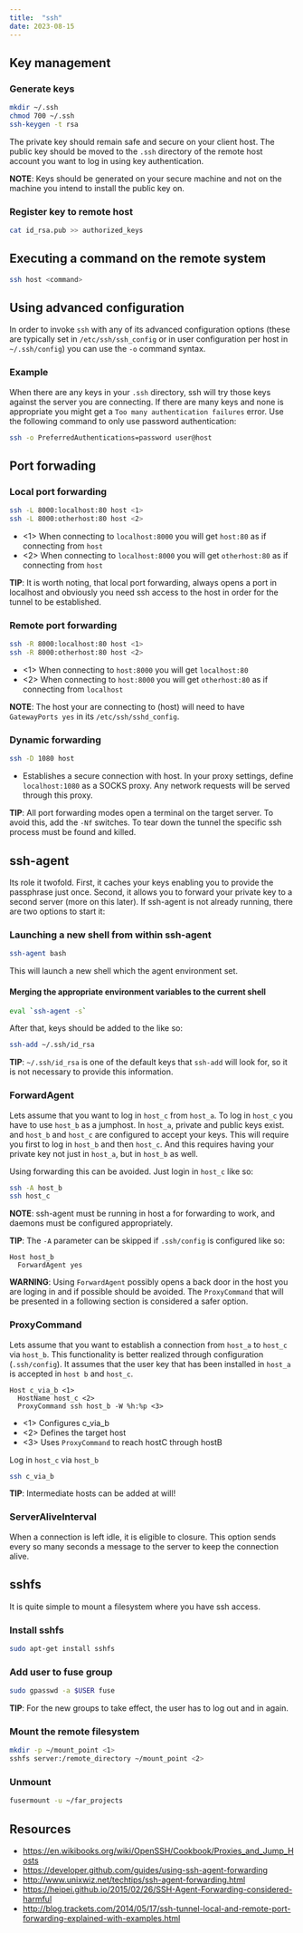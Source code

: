 ```yaml
---
title:  "ssh"
date: 2023-08-15
---
```


## Key management

### Generate keys

```bash
mkdir ~/.ssh
chmod 700 ~/.ssh
ssh-keygen -t rsa
```

The private key should remain safe and secure on your client host. The public key should be moved to the `.ssh` directory of the remote host account you want to log in using key authentication.

**NOTE**: Keys should be generated on your secure machine and not on the machine you intend to install the public key on.

### Register key to remote host

```bash
cat id_rsa.pub >> authorized_keys
```

## Executing a command on the remote system

```bash
ssh host <command>
```

## Using advanced configuration

In order to invoke `ssh` with any of its advanced configuration options (these are typically set in `/etc/ssh/ssh_config` or in user configuration per host in `~/.ssh/config`) you can use the `-o` command syntax.

### Example

When there are any keys in your `.ssh` directory, ssh will try those keys against the server you are connecting. If there are many keys and none is appropriate you might get a `Too many authentication failures` error. Use the following command to only use password authentication:

```bash
ssh -o PreferredAuthentications=password user@host
```

## Port forwading

### Local port forwarding

```bash
ssh -L 8000:localhost:80 host <1>
ssh -L 8000:otherhost:80 host <2>
```

- <1> When connecting to `localhost:8000` you will get `host:80` as if connecting from `host`
- <2> When connecting to `localhost:8000` you will get `otherhost:80` as if connecting from `host`

**TIP**: It is worth noting, that local port forwarding, always opens a port in localhost and obviously you need ssh access to the host in order for the tunnel to be established.

### Remote port forwarding

```bash
ssh -R 8000:localhost:80 host <1>
ssh -R 8000:otherhost:80 host <2>
```

- <1> When connecting to `host:8000` you will get `localhost:80`
- <2> When connecting to `host:8000` you will get `otherhost:80` as if connecting from `localhost`

**NOTE**: The host your are connecting to (host) will need to have `GatewayPorts yes` in its `/etc/ssh/sshd_config`.

### Dynamic forwarding

```bash
ssh -D 1080 host
```

- Establishes a secure connection with host. In your proxy settings, define `localhost:1080` as a SOCKS proxy. Any network requests will be served through this proxy.

**TIP**: All port forwarding modes open a terminal on the target server. To avoid this, add the `-Nf` switches. To tear down the tunnel the specific ssh process must be found and killed.

## ssh-agent

Its role it twofold. First, it caches your keys enabling you to provide the passphrase just once. Second, it allows you to forward your private key to a second server (more on this later). If ssh-agent is not already running, there are two options to start it:

### Launching a new shell from within ssh-agent

```bash
ssh-agent bash
```

This will launch a new shell which the agent environment set.

#### Merging the appropriate environment variables to the current shell

```bash
eval `ssh-agent -s`
```

After that, keys should be added to the like so:

```bash
ssh-add ~/.ssh/id_rsa
```

**TIP**: `~/.ssh/id_rsa` is one of the default keys that `ssh-add` will look for, so it is not necessary to provide this information.

### ForwardAgent

Lets assume that you want to log in `host_c` from `host_a`. To log in `host_c` you have to use `host_b` as a jumphost. In `host_a`, private and public keys exist. and `host_b` and `host_c` are configured to accept your keys. This will require you first to log in `host_b` and then `host_c`. And this requires having your private key not just in `host_a`, but in `host_b` as well.

Using forwarding this can be avoided. Just login in `host_c` like so:

```bash
ssh -A host_b
ssh host_c
```

**NOTE**: ssh-agent must be running in host a for forwarding to work, and daemons must be configured appropriately.

**TIP**: The `-A` parameter can be skipped if `.ssh/config` is configured like so:

```config
Host host_b
  ForwardAgent yes
```

**WARNING**: Using `ForwardAgent` possibly opens a back door in the host you are loging in and if possible should be avoided. The `ProxyCommand` that will be presented in a following section is considered a safer option.

### ProxyCommand

Lets assume that you want to establish a connection from `host_a` to `host_c` via `host_b`. This functionality is better realized through configuration (`.ssh/config`). It assumes that the user key that has been installed in `host_a` is accepted in `host b` and `host_c`.

```config
Host c_via_b <1>
  HostName host_c <2>
  ProxyCommand ssh host_b -W %h:%p <3>
```

- <1> Configures c_via_b
- <2> Defines the target host
- <3> Uses `ProxyCommand` to reach hostC through hostB

Log in `host_c` via `host_b`

```bash
ssh c_via_b
```

**TIP**: Intermediate hosts can be added at will!

### ServerAliveInterval

When a connection is left idle, it is eligible to closure. This option sends every so many seconds a message to the server to keep the connection alive.

## sshfs

It is quite simple to mount a filesystem where you have ssh access.

### Install sshfs

```bash
sudo apt-get install sshfs
```

### Add user to fuse group

```bash
sudo gpasswd -a $USER fuse
```

**TIP**: For the new groups to take effect, the user has to log out and in again.

### Mount the remote filesystem

```bash
mkdir -p ~/mount_point <1>
sshfs server:/remote_directory ~/mount_point <2>
```

### Unmount

```bash
fusermount -u ~/far_projects
```

## Resources
- https://en.wikibooks.org/wiki/OpenSSH/Cookbook/Proxies_and_Jump_Hosts
- https://developer.github.com/guides/using-ssh-agent-forwarding
- http://www.unixwiz.net/techtips/ssh-agent-forwarding.html
- https://heipei.github.io/2015/02/26/SSH-Agent-Forwarding-considered-harmful
- http://blog.trackets.com/2014/05/17/ssh-tunnel-local-and-remote-port-forwarding-explained-with-examples.html
